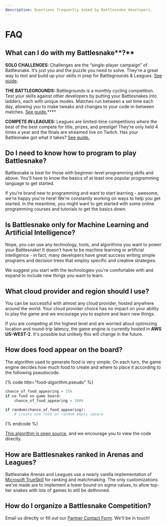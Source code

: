 ```yaml
---
description: Questions frequently asked by Battlesnake developers.
---
```


# FAQ

## What can I do with my Battlesnake**?**

**SOLO CHALLENGES**: Challenges are the “single-player campaign” of Battlesnake. It’s just you and the puzzle you need to solve. They're a great way to test and build up your skills in prep for Battlegrounds & Leagues. [See guide](guides/quick-start-challenges-guide.md).

**THE BATTLEGROUNDS:** Battlegrounds is a monthly cycling competition. Test your skills against other developers by putting your Battlesnakes into ladders, each with unique modes. Matches run between a set time each day, allowing you to make tweaks and changes to your code in-between matches. [See guide.](guides/battlegrounds-guide.md)****

**COMPETE IN LEAGUES:** Leagues are limited-time competitions where the best of the best compete for title, prizes, and prestige! They’re only held 4 times a year and the finals are streamed live on Twitch. Has your Battlesnake got what it takes? [See guide.](guides/quick-start-league-guide.md)

## Do I need to know how to program to play Battlesnake?

Battlesnake is best for those with beginner-level programming skills and above. You'll have to know the basics of at least one popular programming language to get started.

If you're brand new to programming and want to start learning - awesome, we're happy you're here! We're constantly working on ways to help you get started. In the meantime, you might want to get started with some online programming courses and tutorials to get the basics down.

## Is Battlesnake only for Machine Learning and Artificial Intelligence?

Nope, you can use any technology, tools, and algorithms you want to power your Battlesnake! It doesn't have to be machine learning or artificial intelligence - in fact, many developers have great success writing simple programs and decision trees that employ specific and creative strategies.

We suggest you start with the technologies you're comfortable with and expand to include new things you want to learn.

## What cloud provider and region should I use?

You can be successful with almost any cloud provider, hosted anywhere around the world. Your cloud provider choice has no impact on your ability to play the game and we encourage you to explore and learn new things.

If you are competing at the highest level and are worried about optimizing location and round-trip latency, the game engine is currently hosted in **AWS US-WEST-2**. It's possible but unlikely this will change in the future.

## How does food appear on the board?

The algorithm used to generate food is very simple. On each turn, the game engine decides how much food to create and where to place it according to the following pseudocode.

{% code title="food-algorithm.pseudo" %}
```python
chance_of_food_appearing = 15%
if no food on game board:
    chance_of_food_appearing = 100%

if random(chance_of_food_appearing):
    # create one food on random empty square    
```
{% endcode %}

[This algorithm is open source](https://github.com/BattlesnakeOfficial/rules), and we encourage you to view the code directly.

## How are Battlesnakes ranked in Arenas and Leagues?

Battlesnake Arenas and Leagues use a nearly vanilla implementation of [Microsoft TrueSkill](https://www.microsoft.com/en-us/research/project/trueskill-ranking-system/) for ranking and matchmaking. The only customizations we've made are to implement a lower bound on sigma values, to allow top-tier snakes with lots of games to still be dethroned.

## How do I organize a Battlesnake Competition?

Email us directly or fill out our [Partner Contact Form](https://play.battlesnake.com/partner/contact/). We'll be in touch!
